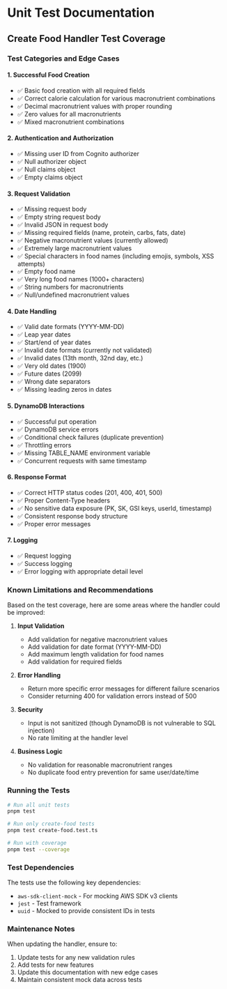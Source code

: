 # Unit Test Documentation

## Create Food Handler Test Coverage

### Test Categories and Edge Cases

#### 1. **Successful Food Creation**
- ✅ Basic food creation with all required fields
- ✅ Correct calorie calculation for various macronutrient combinations
- ✅ Decimal macronutrient values with proper rounding
- ✅ Zero values for all macronutrients
- ✅ Mixed macronutrient combinations

#### 2. **Authentication and Authorization**
- ✅ Missing user ID from Cognito authorizer
- ✅ Null authorizer object
- ✅ Null claims object
- ✅ Empty claims object

#### 3. **Request Validation**
- ✅ Missing request body
- ✅ Empty string request body
- ✅ Invalid JSON in request body
- ✅ Missing required fields (name, protein, carbs, fats, date)
- ✅ Negative macronutrient values (currently allowed)
- ✅ Extremely large macronutrient values
- ✅ Special characters in food names (including emojis, symbols, XSS attempts)
- ✅ Empty food name
- ✅ Very long food names (1000+ characters)
- ✅ String numbers for macronutrients
- ✅ Null/undefined macronutrient values

#### 4. **Date Handling**
- ✅ Valid date formats (YYYY-MM-DD)
- ✅ Leap year dates
- ✅ Start/end of year dates
- ✅ Invalid date formats (currently not validated)
- ✅ Invalid dates (13th month, 32nd day, etc.)
- ✅ Very old dates (1900)
- ✅ Future dates (2099)
- ✅ Wrong date separators
- ✅ Missing leading zeros in dates

#### 5. **DynamoDB Interactions**
- ✅ Successful put operation
- ✅ DynamoDB service errors
- ✅ Conditional check failures (duplicate prevention)
- ✅ Throttling errors
- ✅ Missing TABLE_NAME environment variable
- ✅ Concurrent requests with same timestamp

#### 6. **Response Format**
- ✅ Correct HTTP status codes (201, 400, 401, 500)
- ✅ Proper Content-Type headers
- ✅ No sensitive data exposure (PK, SK, GSI keys, userId, timestamp)
- ✅ Consistent response body structure
- ✅ Proper error messages

#### 7. **Logging**
- ✅ Request logging
- ✅ Success logging
- ✅ Error logging with appropriate detail level

### Known Limitations and Recommendations

Based on the test coverage, here are some areas where the handler could be improved:

1. **Input Validation**
   - Add validation for negative macronutrient values
   - Add validation for date format (YYYY-MM-DD)
   - Add maximum length validation for food names
   - Add validation for required fields

2. **Error Handling**
   - Return more specific error messages for different failure scenarios
   - Consider returning 400 for validation errors instead of 500

3. **Security**
   - Input is not sanitized (though DynamoDB is not vulnerable to SQL injection)
   - No rate limiting at the handler level

4. **Business Logic**
   - No validation for reasonable macronutrient ranges
   - No duplicate food entry prevention for same user/date/time

### Running the Tests

```bash
# Run all unit tests
pnpm test

# Run only create-food tests
pnpm test create-food.test.ts

# Run with coverage
pnpm test --coverage
```

### Test Dependencies

The tests use the following key dependencies:
- `aws-sdk-client-mock` - For mocking AWS SDK v3 clients
- `jest` - Test framework
- `uuid` - Mocked to provide consistent IDs in tests

### Maintenance Notes

When updating the handler, ensure to:
1. Update tests for any new validation rules
2. Add tests for new features
3. Update this documentation with new edge cases
4. Maintain consistent mock data across tests
